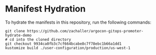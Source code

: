 # Manifest Hydration

To hydrate the manifests in this repository, run the following commands:

```shell
git clone https://github.com/zachaller/argocon-gitops-promoter-hydrate-demo
# cd into the cloned directory
git checkout 9934ca0fb3c7cf664bcabe8c7f78ebc1b66a1dd1
kustomize build ./user-configuration/production/us-west-1
```
